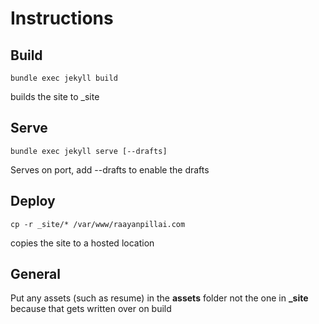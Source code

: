 # Instructions

## Build

```
bundle exec jekyll build
```

builds the site to _site


## Serve


```
bundle exec jekyll serve [--drafts]
```

Serves on port, add --drafts to enable the drafts


## Deploy

```
cp -r _site/* /var/www/raayanpillai.com
```

copies the site to a hosted location


## General

Put any assets (such as resume) in the **assets** folder not the one in **_site** because that gets written over on build
